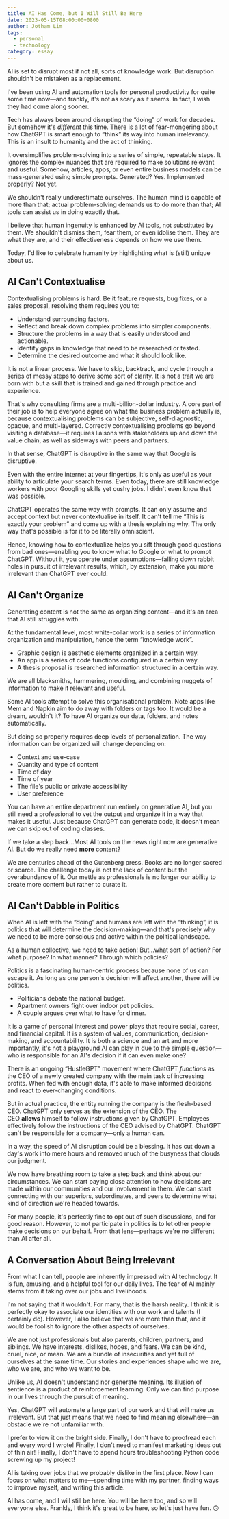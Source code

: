 ```yaml
---
title: AI Has Come, but I Will Still Be Here
date: 2023-05-15T08:00:00+0800
author: Jotham Lim
tags:
  - personal
  - technology
category: essay
---
```


AI is set to disrupt most if not all, sorts of knowledge work. But disruption shouldn't be mistaken as a replacement.

I've been using AI and automation tools for personal productivity for quite some time now—and frankly, it's not as scary as it seems. In fact, I wish they had come along sooner.

Tech has always been around disrupting the “doing” of work for decades. But somehow it's _different_ this time. There is a lot of fear-mongering about how ChatGPT is smart enough to “think” its way into human irrelevancy. This is an insult to humanity and the act of thinking.

It oversimplifies problem-solving into a series of simple, repeatable steps. It ignores the complex nuances that are required to make solutions relevant and useful. Somehow, articles, apps, or even entire business models can be mass-generated using simple prompts. Generated? Yes. Implemented properly? Not yet.

We shouldn't really underestimate ourselves. The human mind is capable of more than that; actual problem-solving demands us to do more than that; AI tools can assist us in doing exactly that.

I believe that human ingenuity is enhanced by AI tools, not substituted by them. We shouldn't dismiss them, fear them, or even idolise them. They are what they are, and their effectiveness depends on how we use them.

Today, I'd like to celebrate humanity by highlighting what is (still) unique about us.

## AI Can't Contextualise

Contextualising problems is hard. Be it feature requests, bug fixes, or a sales proposal, resolving them requires you to:

- Understand surrounding factors.
- Reflect and break down complex problems into simpler components.
- Structure the problems in a way that is easily understood and actionable.
- Identify gaps in knowledge that need to be researched or tested.
- Determine the desired outcome and what it should look like.

It is not a linear process. We have to skip, backtrack, and cycle through a series of messy steps to derive some sort of clarity. It is not a trait we are born with but a skill that is trained and gained through practice and experience.

That's why consulting firms are a multi-billion-dollar industry. A core part of their job is to help everyone agree on what the business problem actually is, because contextualising problems can be subjective, self-diagnostic, opaque, and multi-layered. Correctly contextualising problems go beyond visiting a database—it requires liaisons with stakeholders up and down the value chain, as well as sideways with peers and partners.

In that sense, ChatGPT is disruptive in the same way that Google is disruptive.

Even with the entire internet at your fingertips, it's only as useful as your ability to articulate your search terms. Even today, there are still knowledge workers with poor Googling skills yet cushy jobs. I didn't even know that was possible.

ChatGPT operates the same way with prompts. It can only assume and accept context but never contextualise in itself. It can't tell me “This is exactly your problem” and come up with a thesis explaining why. The only way that's possible is for it to be literally omniscient.

Hence, knowing how to contextualize helps you sift through good questions from bad ones—enabling you to know what to Google or what to prompt ChatGPT. Without it, you operate under assumptions—falling down rabbit holes in pursuit of irrelevant results, which, by extension, make you more irrelevant than ChatGPT ever could.

## AI Can't Organize

Generating content is not the same as organizing content—and it's an area that AI still struggles with.

At the fundamental level, most white-collar work is a series of information organization and manipulation, hence the term “knowledge work”.

- Graphic design is aesthetic elements organized in a certain way.
- An app is a series of code functions configured in a certain way.
- A thesis proposal is researched information structured in a certain way.

We are all blacksmiths, hammering, moulding, and combining nuggets of information to make it relevant and useful.

Some AI tools attempt to solve this organisational problem. Note apps like Mem and Napkin aim to do away with folders or tags too. It would be a dream, wouldn't it? To have AI organize our data, folders, and notes automatically.

But doing so properly requires deep levels of personalization. The way information can be organized will change depending on:

- Context and use-case
- Quantity and type of content
- Time of day
- Time of year
- The file's public or private accessibility
- User preference

You can have an entire department run entirely on generative AI, but you still need a professional to vet the output and organize it in a way that makes it useful. Just because ChatGPT can generate code, it doesn't mean we can skip out of coding classes.

If we take a step back…Most AI tools on the news right now are generative AI. But do we really need **more** content?

We are centuries ahead of the Gutenberg press. Books are no longer sacred or scarce. The challenge today is not the lack of content but the overabundance of it. Our mettle as professionals is no longer our ability to create more content but rather to curate it.

## AI Can't Dabble in Politics

When AI is left with the “doing” and humans are left with the “thinking”, it is politics that will determine the decision-making—and that's precisely why we need to be more conscious and active within the political landscape.

As a human collective, we need to take action! But…what sort of action? For what purpose? In what manner? Through which policies?

Politics is a fascinating human-centric process because none of us can escape it. As long as one person's decision will affect another, there will be politics.

- Politicians debate the national budget.
- Apartment owners fight over indoor pet policies.
- A couple argues over what to have for dinner.

It is a game of personal interest and power plays that require social, career, and financial capital. It is a system of values, communication, decision-making, and accountability. It is both a science and an art and more importantly, it's not a playground AI can play in due to the simple question—who is responsible for an AI's decision if it can even make one?

There is an ongoing “HustleGPT” movement where ChatGPT _functions_ as the CEO of a newly created company with the main task of increasing profits. When fed with enough data, it's able to make informed decisions and react to ever-changing conditions.

But in actual practice, the entity running the company is the flesh-based CEO. ChatGPT only serves as the extension of the CEO. The CEO **allows** himself to follow instructions given by ChatGPT. Employees effectively follow the instructions of the CEO advised by ChatGPT. ChatGPT can't be responsible for a company—only a human can.

In a way, the speed of AI disruption could be a blessing. It has cut down a day's work into mere hours and removed much of the busyness that clouds our judgment.

We now have breathing room to take a step back and think about our circumstances. We can start paying close attention to how decisions are made within our communities and our involvement in them. We can start connecting with our superiors, subordinates, and peers to determine what kind of direction we're headed towards.

For many people, it's perfectly fine to opt out of such discussions, and for good reason. However, to not participate in politics is to let other people make decisions on our behalf. From that lens—perhaps we're no different than AI after all.

## A Conversation About Being Irrelevant

From what I can tell, people are inherently impressed with AI technology. It is fun, amusing, and a helpful tool for our daily lives. The fear of AI mainly stems from it taking over our jobs and livelihoods.

I'm not saying that it wouldn't. For many, that is the harsh reality. I think it is perfectly okay to associate our identities with our work and talents (I certainly do). However, I also believe that we are more than that, and it would be foolish to ignore the other aspects of ourselves.

We are not just professionals but also parents, children, partners, and siblings. We have interests, dislikes, hopes, and fears. We can be kind, cruel, nice, or mean. We are a bundle of insecurities and yet full of ourselves at the same time. Our stories and experiences shape who we are, who we are, and who we want to be.

Unlike us, AI doesn't understand nor generate meaning. Its illusion of sentience is a product of reinforcement learning. Only we can find purpose in our lives through the pursuit of meaning.

Yes, ChatGPT will automate a large part of our work and that will make us irrelevant. But that just means that we need to find meaning elsewhere—an obstacle we're not unfamiliar with.

I prefer to view it on the bright side. Finally, I don't have to proofread each and every word I wrote! Finally, I don't need to manifest marketing ideas out of thin air! Finally, I don't have to spend hours troubleshooting Python code screwing up my project!

AI is taking over jobs that we probably dislike in the first place. Now I can focus on what matters to me—spending time with my partner, finding ways to improve myself, and writing this article.

AI has come, and I will still be here. You will be here too, and so will everyone else. Frankly, I think it's great to be here, so let's just have fun. 🙃

